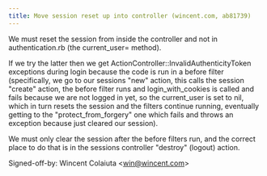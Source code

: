 ```yaml
---
title: Move session reset up into controller (wincent.com, ab81739)
---
```


We must reset the session from inside the controller and not in authentication.rb (the current\_user= method).

If we try the latter then we get ActionController::InvalidAuthenticityToken exceptions during login because the code is run in a before filter (specifically, we go to our sessions "new" action, this calls the session "create" action, the before filter runs and login\_with\_cookies is called and fails because we are not logged in yet, so the current\_user is set to nil, which in turn resets the session and the filters continue running, eventually getting to the "protect\_from\_forgery" one which fails and throws an exception because just cleared our session).

We must only clear the session after the before filters run, and the correct place to do that is in the sessions controller "destroy" (logout) action.

Signed-off-by: Wincent Colaiuta &lt;win@wincent.com&gt;
